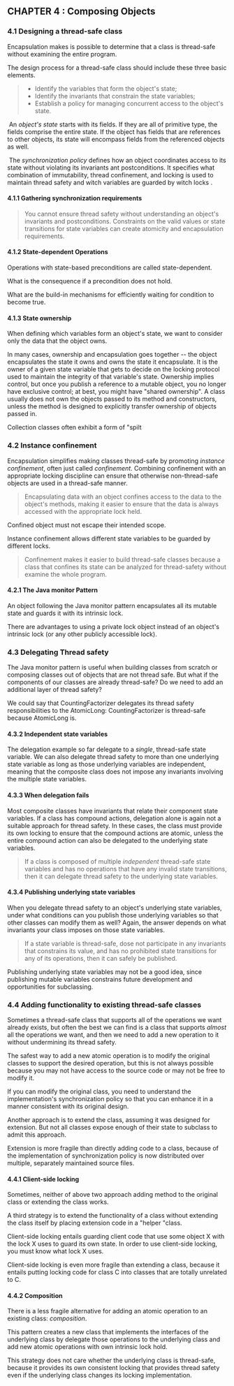 ## CHAPTER 4 : Composing Objects

### 4.1 Designing a thread-safe class

Encapsulation makes is possible to determine that a class is thread-safe without examining the entire program.

The design process for a thread-safe class should include these three basic elements.

> - Identify the variables that form the object's state;
> - Identify the invariants that constrain the state variables;
> - Establish a policy for managing concurrent access to the object's state.

​	An *object's state* starts with its fields. If they are all of primitive type, the fields comprise the entire state. If the object has fields that are references to other objects, its state will encompass fields from the referenced objects as well.

​	The *synchronization policy* defines how an object coordinates access to its state without violating its invariants ant postconditions. It specifies what combination of immutability, thread confinement, and locking is used to maintain thread safety and witch variables are guarded by witch locks .

#### 4.1.1 Gathering synchronization requirements

> You cannot ensure thread safety without understanding an object's invariants and postconditions. Constraints on the valid values or state transitions for state variables can create atomicity and encapsulation requirements.
>

#### 4.1.2 State-dependent Operations

Operations with state-based preconditions are called state-dependent.

What is the consequence if a precondition does not hold.

What are the build-in mechanisms for efficiently waiting for condition to become true.  

#### 4.1.3 State ownership

When defining which variables form an object's state, we want to consider only the data that the object owns.

In many cases, ownership and encapsulation goes together -- the object encapsulates the state it owns and owns the state it encapsulate. It is the owner of a given state variable that gets to decide on the locking protocol used to maintain the integrity of that variable's state. Ownership implies control, but once you publish a reference to a mutable object, you no longer have exclusive control; at best, you might have "shared ownership". A class usually does not own the objects passed to its method and constructors, unless the method is designed to explicitly transfer ownership of objects passed in.

Collection classes often exhibit a form of "spilt 

### 4.2 Instance confinement

Encapsulation simplifies making classes thread-safe by promoting *instance confinement*, often just called *confinement*. Combining confinement with an appropriate  locking discipline can ensure that otherwise  non-thread-safe objects are used in a thread-safe manner.

> Encapsulating data with an object confines access to the data to the object's methods, making it easier to ensure that the data is always accessed with the appropriate lock held.

Confined object must not escape their intended scope.

Instance confinement allows different state variables to be guarded by different locks.

> Confinement makes it easier to build thread-safe classes because a class that confines its state can be analyzed for thread-safety without examine the whole program.

#### 4.2.1 The Java monitor Pattern

An object following the Java monitor pattern encapsulates all its mutable state and guards it with its intrinsic lock.

There are advantages to using a private lock object instead of an object's intrinsic lock (or any other publicly accessible lock).

### 4.3 Delegating Thread safety

The Java monitor pattern is useful when building classes from scratch or composing classes out of objects that are not thread safe. But what if the components of our classes are already thread-safe? Do we need to add an additional layer of thread safety? 

We could say that CountingFactorizer delegates its thread safety responsibilities to the AtomicLong: CountingFactorizer is thread-safe because AtomicLong is. 

#### 4.3.2 Independent state variables

The delegation example so far delegate to a *single*, thread-safe state variable. We can also delegate thread safety to more than one underlying state variable as long as those underlying variables are independent, meaning that the composite class does not impose any invariants involving the multiple state variables.

#### 4.3.3 When delegation fails

Most composite classes have invariants that relate their component state variables. If a class has compound actions, delegation alone is again not a suitable approach for thread safety. In these cases, the class must provide its own locking to ensure that the compound actions are atomic, unless the entire compound action can also be delegated to the underlying state variables.

> If a class is composed of multiple *independent* thread-safe state variables and has no operations that have any invalid state transitions, then it can delegate thread safety to the underlying state variables.

#### 4.3.4 Publishing underlying state variables

When you delegate thread safety to an object's underlying state variables, under what conditions can you publish those underlying variables so that other classes can modify them as well? Again, the answer depends on what invariants your class imposes on those state variables.

> If a state variable is thread-safe, dose not participate in any invariants that constrains its value, and has  no prohibited state transitions for any of its operations, then it can safely be published.

Publishing underlying state variables may not be a good idea, since publishing mutable variables constrains future development and opportunities for subclassing.

### 4.4 Adding functionality to existing thread-safe classes

Sometimes a thread-safe class that supports all of the operations we want already exists, but often the best we can find is a class that supports *almost* all the operations we want, and then we need to add a new operation to it without undermining its thread safety.

 The safest way to add a new atomic operation is to modify the original classes to support the desired operation, but this is not always possible because you may not have access to the source code or may not be free to modify it.

If you can modify the original class, you need to understand the implementation's synchronization policy so that you can enhance it in a manner consistent with its original design. 

Another approach is to extend the class, assuming it was designed for extension. But not all classes expose enough of their state to subclass to admit this approach.

Extension is more fragile than directly adding code to a class, because of the implementation of synchronization policy is now distributed over multiple, separately maintained source files.

#### 4.4.1 Client-side locking

Sometimes, neither of above two approach adding method to the original class or extending the class works.

A third strategy is to extend the functionality of a class without extending the class itself by placing extension code in a "helper "class.

Client-side locking entails guarding client code that use some object X with the lock X uses to guard its own state. In order to use client-side locking, you must know what lock X uses. 

Client-side locking is even more fragile than extending a class, because it entails putting locking code for class C into classes that are totally unrelated to C.

#### 4.4.2 Composition

There is a less fragile alternative for adding an atomic operation to an existing class: *composition*.

This pattern creates a new class  that implements the interfaces of the underlying class by delegate those operations to the underlying class and add new atomic operations with own intrinsic lock hold. 

This strategy  does not care whether the underlying class is thread-safe, because it provides its own consistent locking that provides thread safety even if the underlying class changes its locking implementation.